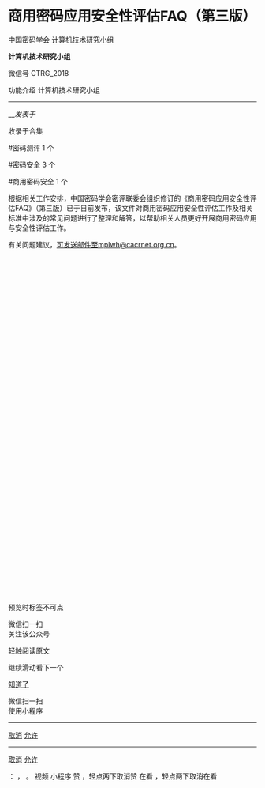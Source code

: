 #  商用密码应用安全性评估FAQ（第三版）

中国密码学会  [ 计算机技术研究小组 ](javascript:void\(0\);)

**计算机技术研究小组** ![]()

微信号 CTRG_2018

功能介绍 计算机技术研究小组

____

___发表于_

收录于合集

#密码测评 1 个

#密码安全 3 个

#商用密码安全 1 个

根据相关工作安排，中国密码学会密评联委会组织修订的《商用密码应用安全性评估FAQ》（第三版）已于日前发布，该文件对商用密码应用安全性评估工作及相关标准中涉及的常见问题进行了整理和解答，以帮助相关人员更好开展商用密码应用与安全性评估工作。

有关问题建议，可发送邮件至mplwh@cacrnet.org.cn。  

  

![]()

![]()

![]()

![]()

![]()

![]()

![]()

![]()

![]()

![]()

![]()

![]()

![]()

![]()

![]()

![]()

![]()

![]()

![]()

![]()

![]()

![]()

![]()

![]()

![]()

![]()

![]()

![]()

![]()

![]()

![]()

![]()

![]()

![]()

![]()

![]()

![]()

![]()

![]()

![]()

![]()

![]()

![]()

![]()

![]()

![]()

![]()

![]()

![]()

![]()

  

预览时标签不可点

微信扫一扫  
关注该公众号

轻触阅读原文

继续滑动看下一个

[知道了](javascript:;)

微信扫一扫  
使用小程序

****

[取消](javascript:void\(0\);) [允许](javascript:void\(0\);)

****

[取消](javascript:void\(0\);) [允许](javascript:void\(0\);)

： ， 。   视频 小程序 赞 ，轻点两下取消赞 在看 ，轻点两下取消在看

